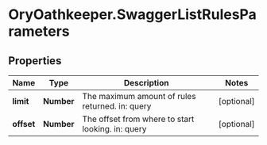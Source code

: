 # OryOathkeeper.SwaggerListRulesParameters

## Properties

| Name       | Type       | Description                                       | Notes      |
| ---------- | ---------- | ------------------------------------------------- | ---------- |
| **limit**  | **Number** | The maximum amount of rules returned. in: query   | [optional] |
| **offset** | **Number** | The offset from where to start looking. in: query | [optional] |
